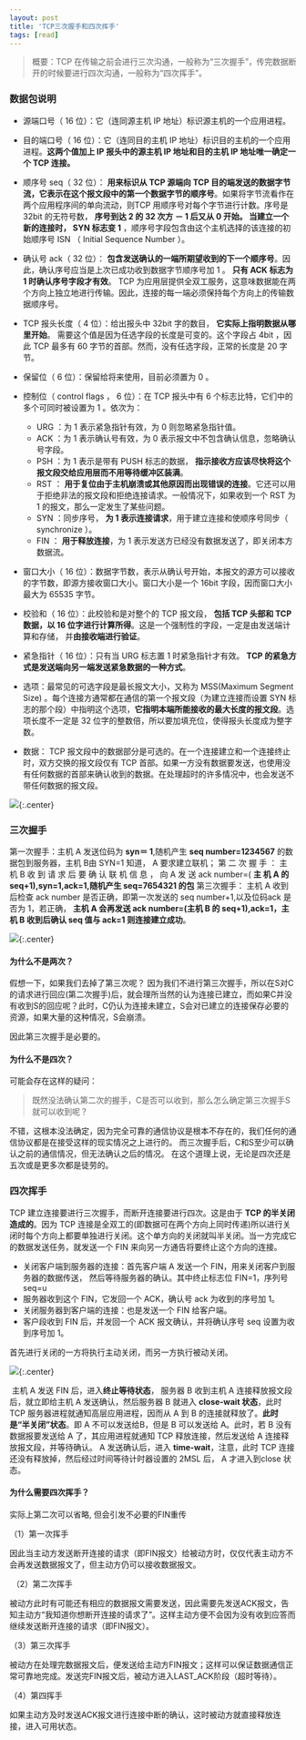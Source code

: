 ```yaml
---
layout: post
title: 'TCP三次握手和四次挥手'
tags: [read]
---
```


> 概要：TCP 在传输之前会进行三次沟通，一般称为“三次握手”，传完数据断开的时候要进行四次沟通，一般称为“四次挥手”。 

### 数据包说明

- 源端口号（ 16 位）：它（连同源主机 IP 地址）标识源主机的一个应用进程。

- 目的端口号（ 16 位）：它（连同目的主机 IP 地址）标识目的主机的一个应用进程。**这两个值加上 IP 报头中的源主机 IP 地址和目的主机 IP 地址唯一确定一个 TCP 连接。**

- 顺序号 seq（ 32 位）： **用来标识从 TCP 源端向 TCP 目的端发送的数据字节流，它表示在这个报文段中的第一个数据字节的顺序号**。如果将字节流看作在两个应用程序间的单向流动，则TCP 用顺序号对每个字节进行计数。序号是 32bit 的无符号数， **序号到达 2 的 32 次方 － 1 后又从 0 开始。 当建立一个新的连接时， SYN 标志变 1** ，顺序号字段包含由这个主机选择的该连接的初始顺序号 ISN （ Initial Sequence Number ）。

- 确认号 ack（ 32 位）： **包含发送确认的一端所期望收到的下一个顺序号**。因此，确认序号应当是上次已成功收到数据字节顺序号加 1 。 **只有 ACK 标志为 1 时确认序号字段才有效**。 TCP 为应用层提供全双工服务，这意味数据能在两个方向上独立地进行传输。因此，连接的每一端必须保持每个方向上的传输数据顺序号。

- TCP 报头长度（ 4 位）：给出报头中 32bit 字的数目， **它实际上指明数据从哪里开始**。 需要这个值是因为任选字段的长度是可变的。这个字段占 4bit ，因此 TCP 最多有 60 字节的首部。然而，没有任选字段，正常的长度是 20 字节。

- 保留位（ 6 位）：保留给将来使用，目前必须置为 0 。

- 控制位（ control flags ， 6 位）：在 TCP 报头中有 6 个标志比特，它们中的多个可同时被设置为 1 。依次为：
  - URG ：为 1 表示紧急指针有效，为 0 则忽略紧急指针值。
  - ACK ：为 1 表示确认号有效，为 0 表示报文中不包含确认信息，忽略确认号字段。
  - PSH ：为 1 表示是带有 PUSH 标志的数据， **指示接收方应该尽快将这个报文段交给应用层而不用等待缓冲区装满**。
  - RST ： **用于复位由于主机崩溃或其他原因而出现错误的连接**。它还可以用于拒绝非法的报文段和拒绝连接请求。一般情况下，如果收到一个 RST 为 1 的报文，那么一定发生了某些问题。
  - SYN ：同步序号， **为 1 表示连接请求**，用于建立连接和使顺序号同步（ synchronize ）。
  - FIN ： **用于释放连接**，为 1 表示发送方已经没有数据发送了，即关闭本方数据流。

- 窗口大小（ 16 位）：数据字节数，表示从确认号开始，本报文的源方可以接收的字节数，即源方接收窗口大小。窗口大小是一个 16bit 字段，因而窗口大小最大为 65535 字节。

- 校验和（ 16 位）：此校验和是对整个的 TCP 报文段， **包括 TCP 头部和 TCP 数据，以 16 位字进行计算所得**。这是一个强制性的字段，一定是由发送端计算和存储， 并**由接收端进行验证**。

- 紧急指针（ 16 位）：只有当 URG 标志置 1 时紧急指针才有效。 **TCP 的紧急方式是发送端向另一端发送紧急数据的一种方式**。 
- 选项：最常见的可选字段是最长报文大小，又称为 MSS(Maximum Segment Size) 。每个连接方通常都在通信的第一个报文段（为建立连接而设置 SYN 标志的那个段）中指明这个选项，**它指明本端所能接收的最大长度的报文段**。选项长度不一定是 32 位字的整数倍，所以要加填充位，使得报头长度成为整字数。
- 数据： TCP 报文段中的数据部分是可选的。在一个连接建立和一个连接终止时，双方交换的报文段仅有 TCP 首部。如果一方没有数据要发送，也使用没有任何数据的首部来确认收到的数据。在处理超时的许多情况中，也会发送不带任何数据的报文段。 

![](http://image.augustrush8.com/images/tcp1.png){:.center}

### 三次握手

第一次握手：主机 A 发送位码为 **syn＝ 1**,随机产生 **seq number=1234567** 的数据包到服务器，主机 B由 SYN=1 知道， A 要求建立联机；
第 二 次 握 手 ： 主 机 B 收 到 请 求 后 要 确 认 联 机 信 息 ， 向 A 发 送 ack number=( **主 机 A 的seq+1),syn=1,ack=1,随机产生 seq=7654321 的包**
第三次握手： 主机 A 收到后检查 ack number 是否正确，即第一次发送的 seq number+1,以及位码ack 是否为 1，若正确， **主机 A 会再发送 ack number=(主机 B 的 seq+1),ack=1，主机 B 收到后确认 seq 值与 ack=1 则连接建立成功**。 

![](http://image.augustrush8.com/images/tcp2.png){:.center}

#### 为什么不是两次？

假想一下，如果我们去掉了第三次呢？ 
因为我们不进行第三次握手，所以在S对C的请求进行回应(第二次握手)后，就会理所当然的认为连接已建立，而如果C并没有收到S的回应呢？此时，C仍认为连接未建立，S会对已建立的连接保存必要的资源，如果大量的这种情况，S会崩溃。 

因此第三次握手是必要的。

#### 为什么不是四次？

可能会存在这样的疑问：

>既然没法确认第二次的握手，C是否可以收到，那么怎么确定第三次握手S就可以收到呢？

不错，这根本没法确定，因为完全可靠的通信协议是根本不存在的，我们任何的通信协议都是在接受这样的现实情况之上进行的。 
而三次握手后，C和S至少可以确认之前的通信情况，但无法确认之后的情况。 
在这个道理上说，无论是四次还是五次或是更多次都是徒劳的。

### 四次挥手

TCP 建立连接要进行三次握手，而断开连接要进行四次。这是由于 **TCP 的半关闭造成的**。因为 TCP 连接是全双工的(即数据可在两个方向上同时传递)所以进行关闭时每个方向上都要单独进行关闭。这个单方向的关闭就叫半关闭。当一方完成它的数据发送任务，就发送一个 FIN 来向另一方通告将要终止这个方向的连接。

- 关闭客户端到服务器的连接：首先客户端 A 发送一个 FIN，用来关闭客户到服务器的数据传送，
  然后等待服务器的确认。其中终止标志位 FIN=1，序列号 seq=u
- 服务器收到这个 FIN，它发回一个 ACK，确认号 ack 为收到的序号加 1。
- 关闭服务器到客户端的连接：也是发送一个 FIN 给客户端。
- 客户段收到 FIN 后，并发回一个 ACK 报文确认，并将确认序号 seq 设置为收到序号加 1。

首先进行关闭的一方将执行主动关闭，而另一方执行被动关闭。 

![](http://image.augustrush8.com/images/tcp3.png){:.center}

​	主机 A 发送 FIN 后，进入**终止等待状态**， 服务器 B 收到主机 A 连接释放报文段后，就立即给主机 A 发送确认，然后服务器 B 就进入 **close-wait 状态**，此时 TCP 服务器进程就通知高层应用进程，因而从 A 到 B 的连接就释放了。**此时是“半关闭”状态**。即 A 不可以发送给B，但是 B 可以发送给 A。此时，若 B 没有数据报要发送给 A 了，其应用进程就通知 TCP 释放连接，然后发送给 A 连接释放报文段，并等待确认。 A 发送确认后，进入 **time-wait**，注意，此时 TCP 连接还没有释放掉，然后经过时间等待计时器设置的 2MSL 后， A 才进入到close 状态。 

#### 为什么需要四次挥手？

实际上第二次可以省略, 但会引发不必要的FIN重传

（1）第一次挥手

​     因此当主动方发送断开连接的请求（即FIN报文）给被动方时，仅仅代表主动方不会再发送数据报文了，但主动方仍可以接收数据报文。

​    （2）第二次挥手

​     被动方此时有可能还有相应的数据报文需要发送，因此需要先发送ACK报文，告知主动方“我知道你想断开连接的请求了”。这样主动方便不会因为没有收到应答而继续发送断开连接的请求（即FIN报文）。

   （3）第三次挥手

​    被动方在处理完数据报文后，便发送给主动方FIN报文；这样可以保证数据通信正常可靠地完成。发送完FIN报文后，被动方进入LAST_ACK阶段（超时等待）。

   （4）第四挥手

​    如果主动方及时发送ACK报文进行连接中断的确认，这时被动方就直接释放连接，进入可用状态。